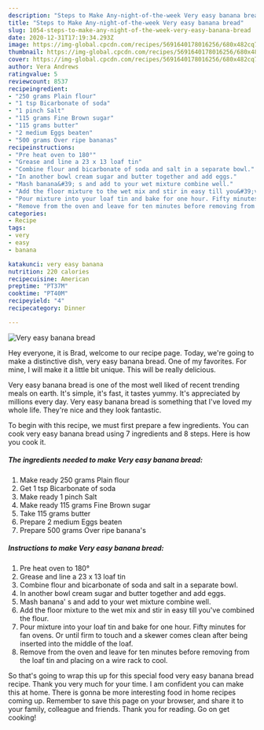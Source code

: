 ```yaml
---
description: "Steps to Make Any-night-of-the-week Very easy banana bread"
title: "Steps to Make Any-night-of-the-week Very easy banana bread"
slug: 1054-steps-to-make-any-night-of-the-week-very-easy-banana-bread
date: 2020-12-31T17:19:34.293Z
image: https://img-global.cpcdn.com/recipes/5691640178016256/680x482cq70/very-easy-banana-bread-recipe-main-photo.jpg
thumbnail: https://img-global.cpcdn.com/recipes/5691640178016256/680x482cq70/very-easy-banana-bread-recipe-main-photo.jpg
cover: https://img-global.cpcdn.com/recipes/5691640178016256/680x482cq70/very-easy-banana-bread-recipe-main-photo.jpg
author: Vera Andrews
ratingvalue: 5
reviewcount: 8537
recipeingredient:
- "250 grams Plain flour"
- "1 tsp Bicarbonate of soda"
- "1 pinch Salt"
- "115 grams Fine Brown sugar"
- "115 grams butter"
- "2 medium Eggs beaten"
- "500 grams Over ripe bananas"
recipeinstructions:
- "Pre heat oven to 180°"
- "Grease and line a 23 x 13 loaf tin"
- "Combine flour and bicarbonate of soda and salt in a separate bowl."
- "In another bowl cream sugar and butter together and add eggs."
- "Mash banana&#39; s and add to your wet mixture combine well."
- "Add the floor mixture to the wet mix and stir in easy till you&#39;ve combined the flour."
- "Pour mixture into your loaf tin and bake for one hour. Fifty minutes for fan ovens. Or until firm to touch and a skewer comes clean after being inserted into the middle of the loaf."
- "Remove from the oven and leave for ten minutes before removing from the loaf tin and placing on a wire rack to cool."
categories:
- Recipe
tags:
- very
- easy
- banana

katakunci: very easy banana 
nutrition: 220 calories
recipecuisine: American
preptime: "PT37M"
cooktime: "PT40M"
recipeyield: "4"
recipecategory: Dinner

---
```



![Very easy banana bread](https://img-global.cpcdn.com/recipes/5691640178016256/680x482cq70/very-easy-banana-bread-recipe-main-photo.jpg)

Hey everyone, it is Brad, welcome to our recipe page. Today, we're going to make a distinctive dish, very easy banana bread. One of my favorites. For mine, I will make it a little bit unique. This will be really delicious.

Very easy banana bread is one of the most well liked of recent trending meals on earth. It's simple, it's fast, it tastes yummy. It's appreciated by millions every day. Very easy banana bread is something that I've loved my whole life. They're nice and they look fantastic.




To begin with this recipe, we must first prepare a few ingredients. You can cook very easy banana bread using 7 ingredients and 8 steps. Here is how you cook it.

<!--inarticleads1-->

##### The ingredients needed to make Very easy banana bread:

1. Make ready 250 grams Plain flour
1. Get 1 tsp Bicarbonate of soda
1. Make ready 1 pinch Salt
1. Make ready 115 grams Fine Brown sugar
1. Take 115 grams butter
1. Prepare 2 medium Eggs beaten
1. Prepare 500 grams Over ripe banana&#39;s




<!--inarticleads2-->

##### Instructions to make Very easy banana bread:

1. Pre heat oven to 180°
1. Grease and line a 23 x 13 loaf tin
1. Combine flour and bicarbonate of soda and salt in a separate bowl.
1. In another bowl cream sugar and butter together and add eggs.
1. Mash banana&#39; s and add to your wet mixture combine well.
1. Add the floor mixture to the wet mix and stir in easy till you&#39;ve combined the flour.
1. Pour mixture into your loaf tin and bake for one hour. Fifty minutes for fan ovens. Or until firm to touch and a skewer comes clean after being inserted into the middle of the loaf.
1. Remove from the oven and leave for ten minutes before removing from the loaf tin and placing on a wire rack to cool.




So that's going to wrap this up for this special food very easy banana bread recipe. Thank you very much for your time. I am confident you can make this at home. There is gonna be more interesting food in home recipes coming up. Remember to save this page on your browser, and share it to your family, colleague and friends. Thank you for reading. Go on get cooking!
